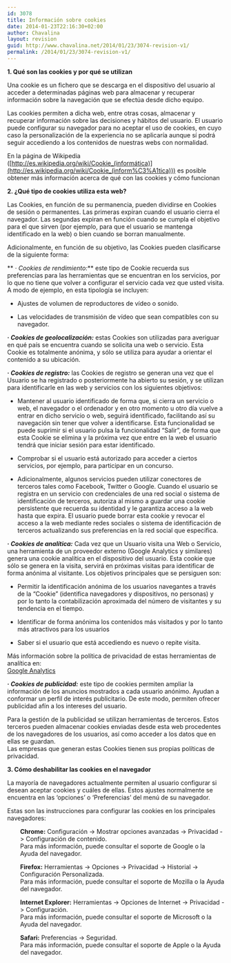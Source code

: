 ```yaml
---
id: 3078
title: Información sobre cookies
date: 2014-01-23T22:16:30+02:00
author: Chavalina
layout: revision
guid: http://www.chavalina.net/2014/01/23/3074-revision-v1/
permalink: /2014/01/23/3074-revision-v1/
---
```

**1. Qué son las cookies y por qué se utilizan**

Una cookie es un fichero que se descarga en el dispositivo del usuario al acceder a determinadas páginas web para almacenar y recuperar información sobre la navegación que se efectúa desde dicho equipo. 

Las cookies permiten a dicha web, entre otras cosas, almacenar y recuperar información sobre las decisiones y hábitos del usuario. El usuario puede configurar su navegador para no aceptar el uso de cookies, en cuyo caso la personalización de la experiencia no se aplicaría aunque sí podrá seguir accediendo a los contenidos de nuestras webs con normalidad.

En la página de Wikipedia ([http://es.wikipedia.org/wiki/Cookie_(informática)](http://es.wikipedia.org/wiki/Cookie_(inform%C3%A1tica))) es posible obtener más información acerca de qué con las cookies y cómo funcionan

**2. ¿Qué tipo de cookies utiliza esta web?**

Las Cookies, en función de su permanencia, pueden dividirse en Cookies de sesión o permanentes. Las primeras expiran cuando el usuario cierra el navegador. Las segundas expiran en función cuando se cumpla el objetivo para el que sirven (por ejemplo, para que el usuario se mantenga identificado en la web) o bien cuando se borran manualmente.

Adicionalmente, en función de su objetivo, las Cookies pueden clasificarse de la siguiente forma:

** _· Cookies de rendimiento:_** este tipo de Cookie recuerda sus preferencias para las herramientas que se encuentran en los servicios, por lo que no tiene que volver a configurar el servicio cada vez que usted visita. A modo de ejemplo, en esta tipología se incluyen: 

</p> 

  * Ajustes de volumen de reproductores de vídeo o sonido.


  * Las velocidades de transmisión de vídeo que sean compatibles con su navegador.
</ul> 

**· _Cookies de geolocalización:_** estas Cookies son utilizadas para averiguar en qué país se encuentra cuando se solicita una web o servicio. Esta Cookie es totalmente anónima, y sólo se utiliza para ayudar a orientar el contenido a su ubicación.

**· _Cookies de registro:_** las Cookies de registro se generan una vez que el Usuario se ha registrado o posteriormente ha abierto su sesión, y se utilizan para identificarle en las web y servicios con los siguientes objetivos: 

</p> 

  * Mantener al usuario identificado de forma que, si cierra un servicio o web, el navegador o el ordenador y en otro momento u otro día vuelve a entrar en dicho servicio o web, seguirá identificado, facilitando así su navegación sin tener que volver a identificarse. Esta funcionalidad se puede suprimir si el usuario pulsa la funcionalidad “Salir”, de forma que esta Cookie se elimina y la próxima vez que entre en la web el usuario tendrá que iniciar sesión para estar identificado.


  * Comprobar si el usuario está autorizado para acceder a ciertos servicios, por ejemplo, para participar en un concurso. 


  * Adicionalmente, algunos servicios pueden utilizar conectores de terceros tales como Facebook, Twitter o Google. Cuando el usuario se registra en un servicio con credenciales de una red social o sistema de identificación de terceros, autoriza al mismo a guardar una cookie persistente que recuerda su identidad y le garantiza acceso a la web hasta que expira. El usuario puede borrar esta cookie y revocar el acceso a la web mediante redes sociales o sistema de identificación de terceros actualizando sus preferencias en la red social que específica.
</ul> 

**· _Cookies de analítica:_** Cada vez que un Usuario visita una Web o Servicio, una herramienta de un proveedor externo (Google Analytics y similares) genera una cookie analítica en el dispositivo del usuario. Esta cookie que sólo se genera en la visita, servirá en próximas visitas para identificar de forma anónima al visitante. Los objetivos principales que se persiguen son: 

</p> 

  * Permitir la identificación anónima de los usuarios navegantes a través de la “Cookie” (identifica navegadores y dispositivos, no personas) y por lo tanto la contabilización aproximada del número de visitantes y su tendencia en el tiempo.


  * Identificar de forma anónima los contenidos más visitados y por lo tanto más atractivos para los usuarios


  * Saber si el usuario que está accediendo es nuevo o repite visita.
</ul> 

Más información sobre la política de privacidad de estas herramientas de analítica en:  
[Google Analytics](http://www.google.es/intl/es/analytics/privacyoverview.html)

**· _Cookies de publicidad:_** este tipo de cookies permiten ampliar la información de los anuncios mostrados a cada usuario anónimo. Ayudan a conformar un perfil de interés publicitario. De este modo, permiten ofrecer publicidad afín a los intereses del usuario.

Para la gestión de la publicidad se utilizan herramientas de terceros. Estos terceros pueden almacenar cookies enviadas desde esta web procedentes de los navegadores de los usuarios, así como acceder a los datos que en ellas se guardan.  
Las empresas que generan estas Cookies tienen sus propias políticas de privacidad.

**3. Cómo deshabilitar las cookies en el navegador**

La mayoría de navegadores actualmente permiten al usuario configurar si desean aceptar cookies y cuáles de ellas. Estos ajustes normalmente se encuentra en las ‘opciones’ o ‘Preferencias’ del menú de su navegador.

Estas son las instrucciones para configurar las cookies en los principales navegadores: 

<div style="margin-left:30px">
  <p>
    <strong>Chrome:</strong> Configuración -> Mostrar opciones avanzadas -> Privacidad -> Configuración de contenido.<br /> Para más información, puede consultar el soporte de Google o la Ayuda del navegador.
  </p>
  
  <p>
    <strong>Firefox:</strong> Herramientas -> Opciones -> Privacidad -> Historial -> Configuración Personalizada. <br /> Para más información, puede consultar el soporte de Mozilla o la Ayuda del navegador.
  </p>
  
  <p>
    <strong>Internet Explorer:</strong> Herramientas -> Opciones de Internet -> Privacidad -> Configuración. <br /> Para más información, puede consultar el soporte de Microsoft o la Ayuda del navegador.
  </p>
  
  <p>
    <strong>Safari:</strong> Preferencias -> Seguridad. <br /> Para más información, puede consultar el soporte de Apple o la Ayuda del navegador.
  </p>